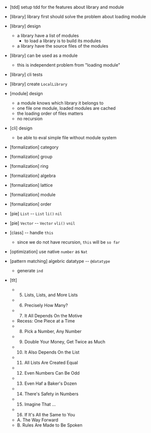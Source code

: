 - [tdd] setup tdd for the features about library and module

- [library] library first should solve the problem about loading module

- [library] design
  - a library have a list of modules
    - to load a library is to build its modules
  - a library have the source files of the modules

- [library] can be used as a module
  - this is independent problem from "loading module"

- [library] cli tests
- [library] create `LocalLibrary`

- [module] design
  - a module knows which library it belongs to
  - one file one module, loaded modules are cached
  - the loading order of files matters
  - no recursion

- [cli] design
  - be able to eval simple file without module system

- [formalization] category
- [formalization] group
- [formalization] ring
- [formalization] algebra
- [formalization] lattice
- [formalization] module
- [formalization] order

- [pie] `List` -- `List` `li()` `nil`
- [pie] `Vector` --  `Vector` `vli()` `vnil`

- [class] -- handle `this`
  - since we do not have recursion, `this` will be `so far`

- [optimization] use native `number` as `Nat`

- [pattern matching] algebric datatype -- `@datatype`
  - generate `ind`

- [tlt]
  - 5. Lists, Lists, and More Lists
  - 6. Precisely How Many?
  - 7. It All Depends On the Motive
  - Recess: One Piece at a Time
  - 8. Pick a Number, Any Number
  - 9. Double Your Money, Get Twice as Much
  - 10. It Also Depends On the List
  - 11. All Lists Are Created Equal
  - 12. Even Numbers Can Be Odd
  - 13. Even Haf a Baker's Dozen
  - 14. There's Safety in Numbers
  - 15. Imagine That ...
  - 16. If It's All the Same to You
  - A. The Way Forward
  - B. Rules Are Made to Be Spoken
